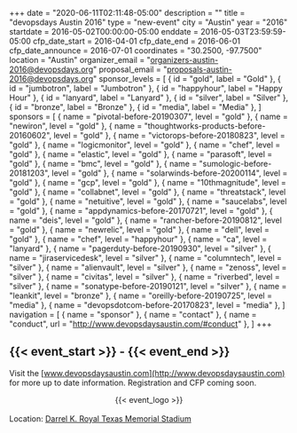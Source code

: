 +++
date = "2020-06-11T02:11:48-05:00"
description = ""
title = "devopsdays Austin 2016"
type = "new-event"
city = "Austin"
year = "2016"
startdate = 2016-05-02T00:00:00-05:00
enddate = 2016-05-03T23:59:59-05:00
cfp_date_start = 2016-04-01
cfp_date_end = 2016-06-01
cfp_date_announce = 2016-07-01
coordinates = "30.2500, -97.7500"
location = "Austin"
organizer_email = "organizers-austin-2016@devopsdays.org"
proposal_email = "proposals-austin-2016@devopsdays.org"
sponsor_levels = [
    { id = "gold", label = "Gold" },
    { id = "jumbotron", label = "Jumbotron" },
    { id = "happyhour", label = "Happy Hour" },
    { id = "lanyard", label = "Lanyard" },
    { id = "silver", label = "Silver" },
    { id = "bronze", label = "Bronze" },
    { id = "media", label = "Media" },
]
sponsors = [
    { name = "pivotal-before-20190307", level = "gold" },
    { name = "newiron", level = "gold" },
    { name = "thoughtworks-products-before-20160602", level = "gold" },
    { name = "victorops-before-20180823", level = "gold" },
    { name = "logicmonitor", level = "gold" },
    { name = "chef", level = "gold" },
    { name = "elastic", level = "gold" },
    { name = "parasoft", level = "gold" },
    { name = "bmc", level = "gold" },
    { name = "sumologic-before-20181203", level = "gold" },
    { name = "solarwinds-before-20200114", level = "gold" },
    { name = "gcp", level = "gold" },
    { name = "10thmagnitude", level = "gold" },
    { name = "collabnet", level = "gold" },
    { name = "threatstack", level = "gold" },
    { name = "netuitive", level = "gold" },
    { name = "saucelabs", level = "gold" },
    { name = "appdynamics-before-20170721", level = "gold" },
    { name = "deis", level = "gold" },
    { name = "rancher-before-20190812", level = "gold" },
    { name = "newrelic", level = "gold" },
    { name = "dell", level = "gold" },
    { name = "chef", level = "happyhour" },
    { name = "ca", level = "lanyard" },
    { name = "pagerduty-before-20190930", level = "silver" },
    { name = "jiraservicedesk", level = "silver" },
    { name = "columntech", level = "silver" },
    { name = "alienvault", level = "silver" },
    { name = "zenoss", level = "silver" },
    { name = "civitas", level = "silver" },
    { name = "riverbed", level = "silver" },
    { name = "sonatype-before-20190121", level = "silver" },
    { name = "leankit", level = "bronze" },
    { name = "oreilly-before-20190725", level = "media" },
    { name = "devopsdotcom-before-20170823", level = "media" },
]
navigation = [
    { name = "sponsor" },
    { name = "contact" },
    { name = "conduct", url = "http://www.devopsdaysaustin.com/#conduct" },
]
+++
<h2>{{< event_start >}} - {{< event_end >}}</h2>


Visit the [www.devopsdaysaustin.com](http://www.devopsdaysaustin.com) for more up to date information. Registration and CFP coming soon.

<div style="text-align:center;">
  {{< event_logo >}}
</div>

<br>

<div>
  Location: <a href="location">Darrel K. Royal Texas Memorial Stadium</a>
</div>
